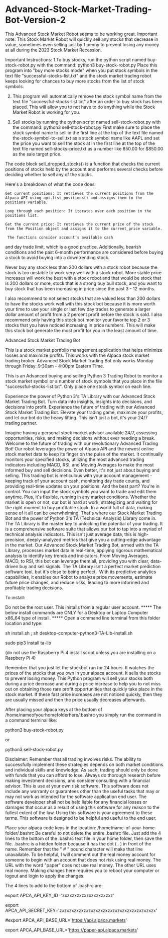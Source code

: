 # Advanced-Stock-Market-Trading-Bot-Version-2 

This Advanced Stock Market Robot seems to be working great. 
Important note: This Stock Market Robot will quickly sell any stocks 
that decrease in value, sometimes even selling just by 1 penny to prevent losing any money 
at all during the 2023 Stock Market Recession. 

Important Instructions: 
1.To buy stocks, run the python script named buy-stock-robot.py 
with the command: python3 buy-stock-robot.py 
 Place this program into "buy more stocks mode"
 when you put stock symbols in the text file "successful-stocks-list.txt"
 and the stock market trading robot keeps looking for chances to buy more stocks
 from the list of stock symbols.

2. This program will automatically remove the stock symbol name
   from the text file "successful-stocks-list.txt" after an order to buy stock has
   been placed. This will allow you to not have to do anything while the
   Stock Market Robot is working for you. 

3. Sell stocks by running the python script named sell-stock-robot.py
   with the command: python3 sell-stock-robot.py
   First make sure to place the stock symbol name to sell in the first line
   at the top of the text file named the-stock-symbol-to-sell.txt as a
   stock symbol name like AAPL 
   and set the price you want to sell the stock at in the first line
   at the top of the text file named sell-stocks-price.txt as a
   number like 850.00 for $850.00 as the sale target price. 

   
The code block sell_dropped_stocks() is a function that checks the current positions of stocks held by the account and performs several checks before deciding whether to sell any of the stocks.

Here's a breakdown of what the code does:

    Get current positions: It retrieves the current positions from the Alpaca API using api.list_positions() and assigns them to the positions variable.

    Loop through each position: It iterates over each position in the positions list.

    Get the current price: It retrieves the current price of the stock from the Position object and assigns it to the current_price variable.

     The functions consider account’s available cash 
and day trade limit, which is a good practice. Additionally, bearish conditions and 
the past 6-month performance are considered before buying a stock to avoid buying into a downtrending stock.

Never buy any stock less than 200 dollars with a stock robot 
because the stock is too unstable to work very well with a stock robot. 
More stable price increases will work the best with a stock robot 
and that would be stock that is 200 dollars or more, 
stock that is a strong buy bull stock, 
and you want to buy stock that has been increasing in price since 
the past 3 - 12 months. 

   I also recommend to not select stocks that are valued less than 200 dollars to have the stocks work well 
with this stock bot because it is more worth your time to use your single or last few day trades 
to generate a larger dollar amount of profit from a 2 percent profit before the stock is sold. 
I also recommend only having this stock bot monitor your favorite top 2 or 3 stocks that you have 
noticed increasing in price numbers. This will make this stock bot generate the most profit for 
you in the least amount of time. 

Advanced Stock Market Trading Bot

This is a stock market portfolio management application that helps minimize losses and maximize profits.
This works with the Alpaca stock market trading broker. 
Advanced Stock Market Trading Bot only works Monday through Friday: 9:30am - 4:00pm Eastern Time.

This is an Advanced buying and selling Python 3 Trading Robot 
to monitor a stock market symbol or a number of stock symbols that you place in the file "successful-stocks-list.txt". 
Only place one stock symbol on each line. 


Experience the power of Python 3's TA Library with our Advanced Stock Market Trading Bot. Turn data into insights, insights into decisions, and decisions into profit. Experience the future of trading with our Advanced Stock Market Trading Bot. 
Elevate your trading game, maximize your profits, and let our bot do the heavy lifting. This isn't just a bot, it's your 24/7 trading partner.

Imagine having a personal stock market advisor available 24/7, assessing opportunities, risks, and making decisions without ever needing a break. Welcome to the future of trading with our revolutionary Advanced Trading Bot! Our robot leverages the power of Alpaca API and the newest online stock market data to keep its finger on the pulse of the market. It continually monitors your specified stocks, utilizing the most advanced trading indicators including MACD, RSI, and Moving Averages to make the most informed buy and sell decisions.
Even better, it's not just about buying and selling. This trading bot is meticulous with your account management - keeping track of your account cash, monitoring day trade counts, and providing real-time updates on your positions: 
And the best part? You're in control. You can input the stock symbols you want to trade and edit them anytime. 
Plus, it's flexible, running in any market conditions. Whether the market is open or not, our bot is hard at work, strategizing and waiting for the right moment to buy profitable stock. In a world full of data, making sense of it all can be overwhelming. That's where our Stock Market Trading Bot and the power of Python 3's TA (Technical Analysis) Library come in. The TA Library is the master key to unlocking the potential of your trading. It is a comprehensive software suite that allows our bot to tap into a myriad of technical analysis indicators. This isn't just average data, this is high-precision, deeply-analyzed metrics that give you a cutting-edge advantage in the market. Our Advanced Stock Market Trading Bot, armed with the TA Library, processes market data in real-time, applying rigorous mathematical analysis to identify key trends and indicators. From Moving Averages, MACD, to RSI, this bot can leverage them all, providing you with clear, data-driven buy and sell signals. The TA Library isn't a perfect market prediction software tool, but it's close to being perfect.  With its predictive analytics capabilities, it enables our Robot to analyze price movements, estimate future price changes, and reduce risks, leading to more informed and profitable trading decisions.

To install:

Do not be the root user. This installs from a regular user account. 
***** The below install commands are ONLY for a Desktop or Laptop Computer x86_64 type of install. ***** 
Open a command line terminal from this folder location and type: 

sh install.sh ;
sh desktop-computer-python3-TA-Lib-install.sh

sudo pip3 install ta-lib

(do not use the Raspberry Pi 4 install script unless you are installing on a Raspbery Pi 4)

Remember that you just let the stockbot run for 24 hours. It watches the prices of the stocks that you own in your alpaca account. It sells the stocks to prevent losing money. This Python program will sell your stocks both during a price decrease and during a price increase to help you to not miss out on obtaining those rare profit opportunities that quickly take place in the stock market. If these fast price increases are not noticed quickly, then they are usually missed and then the price usually decreases afterwards.

After placing your alpaca keys at the bottom of /home/nameofyourhomefolderhere/.bashrc you simply run the command in a command terminal like:

python3 buy-stock-robot.py 

or

python3 sell-stock-robot.py

Disclaimer: Remember that all trading involves risks. The ability to successfully implement these strategies depends on both market conditions and individual skills and knowledge. As such, trading should only be done with funds that you can afford to lose. Always do thorough research before making investment decisions, and consider consulting with a financial advisor. This is use at your own risk software. This software does not include any warranty or guarantees other than the useful tasks that may or may not work as intended for the software application end user. The software developer shall not be held liable for any financial losses or damages that occur as a result of using this software for any reason to the fullest extent of the law. Using this software is your agreement to these terms. This software is designed to be helpful and useful to the end user.

Place your alpaca code keys in the location: /home/name-of-your-home-folder/.bashrc Be careful to not delete the entire .bashrc file. Just add the 4 lines to the bottom of the .bashrc text file in your home folder, then save the file. .bashrc is a hidden folder because it has the dot ( . ) in front of the name. Remember that the " # " pound character will make that line unavailable. To be helpful, I will comment out the real money account for someone to begin with an account that does not risk using real money. The URL with the word "paper" does not use real money. The other URL uses real money. Making changes here requires you to reboot your computer or logout and login to apply the changes.

The 4 lines to add to the bottom of .bashrc are:

export APCA_API_KEY_ID='zxzxzxzxzxzxzxzxzxzxz'

export APCA_API_SECRET_KEY='zxzxzxzxzxzxzxzxzxzxzxzxzxzxzxzxzxzxzxzx'

#export APCA_API_BASE_URL='https://api.alpaca.markets'

export APCA_API_BASE_URL='https://paper-api.alpaca.markets'

